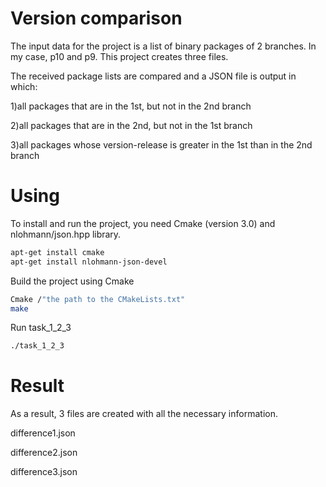 # Version comparison

The input data for the project is a list of binary packages of 2 branches. In my case, p10 and p9.
This project creates three files.

The received package lists are compared and a JSON file is output in which:

1)all packages that are in the 1st, but not in the 2nd branch

2)all packages that are in the 2nd, but not in the 1st branch

3)all packages whose version-release is greater in the 1st than in the 2nd branch

# Using

To install and run the project, you need Cmake (version 3.0) and nlohmann/json.hpp library.
```sh
apt-get install cmake
apt-get install nlohmann-json-devel
```
Build the project using Cmake
```sh
Cmake /"the path to the CMakeLists.txt"
make
```

Run task_1_2_3
```sh
./task_1_2_3
```
# Result
As a result, 3 files are created with all the necessary information.

difference1.json

difference2.json

difference3.json
